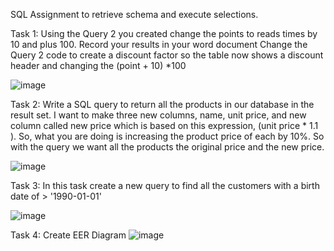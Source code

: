 SQL Assignment to retrieve schema and execute selections.

Task 1:
Using the Query 2 you created change the points to reads times by 10 and plus 100. Record your results in your word document
Change the Query 2 code to create a discount factor so the table now shows a discount header and changing the (point + 10) *100

![image](https://user-images.githubusercontent.com/125456291/220691643-7c1e1abe-f17e-4064-a614-18e8f79d8dc2.png)

Task 2:
Write a SQL query to return all the products in our database in the result set. I want to make three new columns, name, unit price, and new column called new price which is based on this expression, (unit price * 1.1 ).
So, what you are doing is increasing the product price of each by 10%. 
So with the query we want all the products the original price and the new price.  

![image](https://user-images.githubusercontent.com/125456291/220691748-0486166c-05f3-429f-b9e1-bee318afe63b.png)

Task 3:
In this task create a new query to find all the customers with a birth date of > '1990-01-01'

![image](https://user-images.githubusercontent.com/125456291/220691834-492bf2fb-b38c-4b3f-a99d-fe6f1e0e83d6.png)

Task 4:
Create EER Diagram
![image](https://user-images.githubusercontent.com/125456291/220691076-431b7fdf-081f-454a-9dca-ff3c8a2ab319.png)
